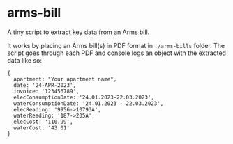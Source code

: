 # arms-bill

A tiny script to extract key data from an Arms bill.

It works by placing an Arms bill(s) in PDF format in `./arms-bills` folder. The script goes through each PDF and console logs an object with the extracted data like so:

```
{
  apartment: "Your apartment name",
  date: '24-APR-2023',
  invoice: '123456789',
  elecConsumptionDate: '24.01.2023-22.03.2023',
  waterConsumptionDate: '24.01.2023 - 22.03.2023',
  elecReading: '9956->10793A',
  waterReading: '187->205A',
  elecCost: '110.99',
  waterCost: '43.01'
}
```
